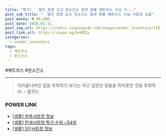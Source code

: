 ```yaml
--- 
title: "특가!   멀티 포함 오크 완소간소 침대 원룸 매트리스 수납 서..." 
post_sub_title: "  멀티 포함 오크 완소간소 침대 원룸 매트리스 수납 서랍형 싱글" 
post_money: ₩ 98,000 
post_date: 2020.01.31 
post_img_url: https://static.coupangcdn.com/image/vendor_inventory/ff6f/5570b925d24b0683389b9c7e4ace0c1307b94d90582ec827a54a3124a7ef.jpg 
post_link_url: https://coupa.ng/bnKEZy 
categories: 
  - vendor_inventory 
tags: 
  - 매트리스 
  - 완소간소 
--- 
```

  #매트리스 #완소간소 
<hr> 

> 이미끝나버린 일을 후회하기 보다는 하고 싶었던 일들을 하지못한 것을 후회하라. – 탈무드 


### POWER LINK

* <a href="https://blog.naver.com/fasyy4321/221759539667" target="_blank"> [생활] 원목서랍장 정보 </a>
* <a href="https://blog.naver.com/sakai111/221785309942" target="_blank"> [생활] 한샘서랍장 특가 순위 ~54위</a>
* <a href="https://blog.naver.com/fasyy4321/221770239579" target="_blank"> [생활] 5단서랍장 정보 </a>
